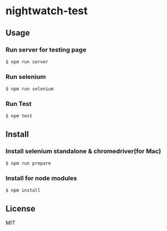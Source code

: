 nightwatch-test
===============

Usage
------

### Run server for testing page

```
$ npm run server
```

### Run selenium

```
$ npm run selenium
```

### Run Test

```
$ npm test
```

Install
--------

### Install selenium standalone & chromedriver(for Mac)

```
$ npm run prepare
```

### Install for node modules
```
$ npm install
```

License
--------
MIT
